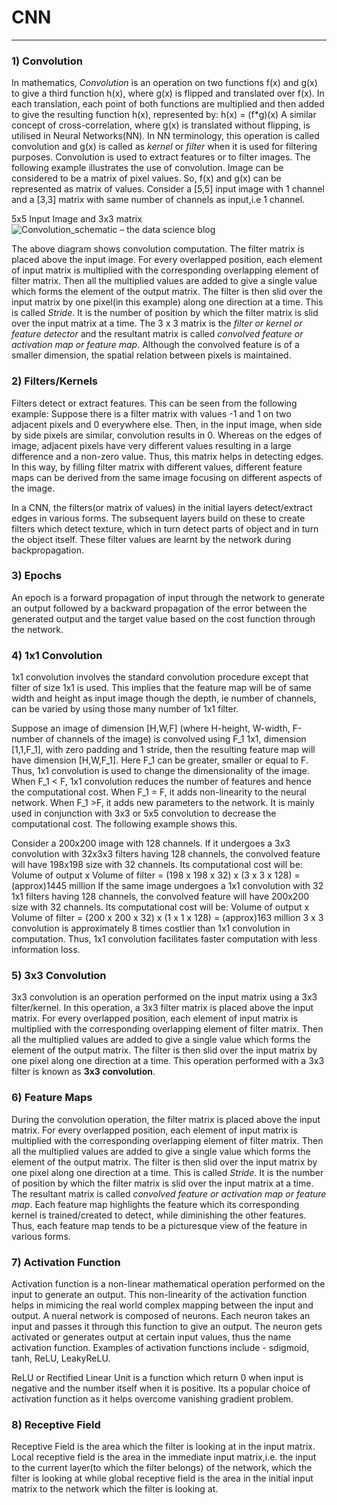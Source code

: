 # CNN
---

### 1) Convolution

In mathematics, *Convolution* is an operation on two functions f(x) and g(x) to give a third function h(x), where g(x) is flipped and translated over f(x). In each translation, each point of both functions are multiplied and then added to give the resulting function h(x), represented by:
h(x) = (f*g)(x)
A similar concept of cross-correlation, where g(x) is translated without flipping, is utilised in Neural Networks(NN). In NN terminology, this operation is called convolution and g(x) is called as *kernel* or *filter* when it is used for filtering purposes. Convolution is used to extract features or to filter images. The following example illustrates the use of convolution. Image can be considered to be a matrix of pixel values. So, f(x) and g(x) can be represented as matrix of values. Consider a [5,5] input image with 1 channel and a [3,3] matrix with same number of channels as input,i.e 1 channel.

5x5 Input Image      and          3x3 matrix
![Convolution_schematic – the data science blog](https://ujwlkarn.files.wordpress.com/2016/07/convolution_schematic.gif?w=268&h=196)

The above diagram shows convolution computation. The filter matrix is placed above the input image. For every overlapped position, each element of input matrix is multiplied with the corresponding overlapping element of filter matrix. Then all the multiplied values are added to give a single value which forms the element of the output matrix. The filter is then slid over the input matrix by one pixel(in this example) along one direction at a time. This is called *Stride*. It is the number of position by which the filter matrix is slid over the input matrix at a time. The 3 x 3 matrix is the *filter or kernel or feature detector* and the resultant matrix is called *convolved feature or activation map or feature map*. Although the convolved feature is of a smaller dimension, the spatial relation between pixels is maintained.

### 2) Filters/Kernels

Filters detect or extract features. This can be seen from the following example: Suppose there is a filter matrix with values -1 and 1 on two adjacent pixels and 0 everywhere else. Then, in the input image, when side by side pixels are similar, convolution results in 0. Whereas on the edges of image, adjacent pixels have very different values resulting in a large difference and a non-zero value. Thus, this matrix helps in detecting edges. In this way, by filling filter matrix with different values, different feature maps can be derived from the same image focusing on different aspects of the image.

In a CNN, the filters(or matrix of values) in the initial layers detect/extract edges in various forms. The subsequent layers build on these to create filters which detect texture, which in turn detect parts of object and in turn the object itself. These filter values are learnt by the network during backpropagation. 


### 3) Epochs

An epoch is a forward propagation of input through the network to generate an output followed by a backward propagation of the error between the generated output and the target value based on the cost function through the network.


### 4) 1x1 Convolution

1x1 convolution involves the standard convolution procedure except that filter of size 1x1 is used. This implies that the feature map will be of same width and height as input image though the depth, ie number of channels, can be varied by using those many number of 1x1 filter.

Suppose an image of dimension [H,W,F] (where H-height, W-width, F-number of channels of the image) is convolved using F_1 1x1, dimension [1,1,F_1], with zero padding and 1 stride, then the resulting feature map will have  dimension [H,W,F_1]. Here F_1 can be greater, smaller or equal to F. Thus, 1x1 convolution is used to change the dimensionality of the image. When F_1 < F, 1x1 convolution reduces the number of features and hence the computational cost. When F_1 = F, it adds non-linearity to the neural network. When F_1 >F, it adds new parameters to the network. It is mainly used in conjunction with 3x3 or 5x5 convolution to decrease the computational cost. The following example shows this.

Consider a 200x200 image with 128 channels. If it undergoes a 3x3 convolution with 32x3x3 filters having 128 channels, the convolved feature will have 198x198 size with 32 channels. Its computational cost will be:
Volume of output x Volume of filter
= (198 x 198 x 32) x (3 x 3 x 128)
= (approx)1445 million
 If the same image undergoes a 1x1 convolution with 32 1x1 filters having 128 channels, the convolved feature will have 200x200 size with 32 channels. Its computational cost will be:
Volume of output x Volume of filter
= (200 x 200 x 32) x (1 x 1 x 128)
= (approx)163 million
3 x 3 convolution is approximately 8 times costlier than 1x1 convolution in computation. Thus, 1x1 convolution facilitates faster computation with less information loss.


### 5) 3x3 Convolution

3x3 convolution is an operation performed on the input matrix using a 3x3 filter/kernel. In this operation, a 3x3 filter matrix is placed above the input matrix. For every overlapped position, each element of input matrix is multiplied with the corresponding overlapping element of filter matrix. Then all the multiplied values are added to give a single value which forms the element of the output matrix. The filter is then slid over the input matrix by one pixel along one direction at a time. This operation performed with a 3x3 filter is known as **3x3 convolution**.


### 6) Feature Maps

During the convolution operation, the filter matrix is placed above the input matrix. For every overlapped position, each element of input matrix is multiplied with the corresponding overlapping element of filter matrix. Then all the multiplied values are added to give a single value which forms the element of the output matrix. The filter is then slid over the input matrix by one pixel along one direction at a time. This is called *Stride*. It is the number of position by which the filter matrix is slid over the input matrix at a time. The resultant matrix is called *convolved feature or activation map or feature map*. Each feature map highlights the feature which its corresponding kernel is trained/created to detect, while diminishing the other features. Thus, each feature map tends to be a picturesque view of the feature in various forms.


### 7) Activation Function

Activation function is a non-linear mathematical operation performed on the input to generate an output. This non-linearity of the activation function helps in mimicing the real world complex mapping between the input and output. A nueral network is composed of neurons. Each neuron takes an input and passes it through this function to give an output. The neuron gets activated or generates output at certain input values, thus the name activation function. Examples of activation functions include - sdigmoid, tanh, ReLU, LeakyReLU.

ReLU or Rectified Linear Unit is a function which return 0 when input is negative and the number itself when it is positive. Its a popular choice of activation function as it helps overcome vanishing gradient problem. 


### 8) Receptive Field

Receptive Field is the area which the filter is looking at in the input matrix. Local receptive field is the area in the immediate input matrix,i.e. the input to the current layer(to which the filter belongs) of the network, which the filter is looking at while global receptive field is the area in the initial input matrix to the network which the filter is looking at.
